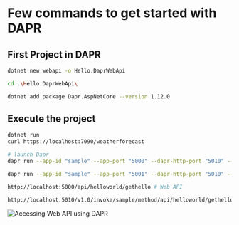 # Few commands to get started with DAPR

## First Project in DAPR

```bash
dotnet new webapi -o Hello.DaprWebApi

cd .\Hello.DaprWebApi\

dotnet add package Dapr.AspNetCore --version 1.12.0
```

## Execute the project

```bash
dotnet run
curl https://localhost:7090/weatherforecast
```

```bash
# launch Dapr
dapr run --app-id "sample" --app-port "5000" --dapr-http-port "5010" -- dotnet run --project dapr.microservice.webapi.csproj --urls="http://+:5000"

dapr run --app-id "sample" --app-port "5001" --dapr-http-port "5010" --dapr-grpc-port "50010" --metrics-port "9091"

http://localhost:5000/api/helloworld/gethello # Web API

http://localhost:5010/v1.0/invoke/sample/method/api/helloworld/gethello # DAPR invoke
```

![Accessing Web API using DAPR](../learn-dapr-in-2024/documentation/images/Access_WebAPI_Using_Dapr.PNG)
